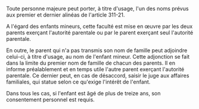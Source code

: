 Toute personne majeure peut porter, à titre d'usage, l'un des noms prévus aux premier et dernier alinéas de l'article 311-21.

A l'égard des enfants mineurs, cette faculté est mise en œuvre par les deux parents exerçant l'autorité parentale ou par le parent exerçant seul l'autorité parentale.

En outre, le parent qui n'a pas transmis son nom de famille peut adjoindre celui-ci, à titre d'usage, au nom de l'enfant mineur. Cette adjonction se fait dans la limite du premier nom de famille de chacun des parents. Il en informe préalablement et en temps utile l'autre parent exerçant l'autorité parentale. Ce dernier peut, en cas de désaccord, saisir le juge aux affaires familiales, qui statue selon ce qu'exige l'intérêt de l'enfant.

Dans tous les cas, si l'enfant est âgé de plus de treize ans, son consentement personnel est requis.
